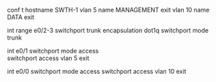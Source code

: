 

conf t
hostname SWTH-1
vlan 5
name MANAGEMENT
exit
vlan 10
name DATA
exit

int range e0/2-3
switchport trunk encapsulation dot1q
switchport mode	trunk

int e0/1
switchport mode access	
switchport access vlan 5
exit

int e0/0
switchport mode access
switchport access vlan 10
exit


